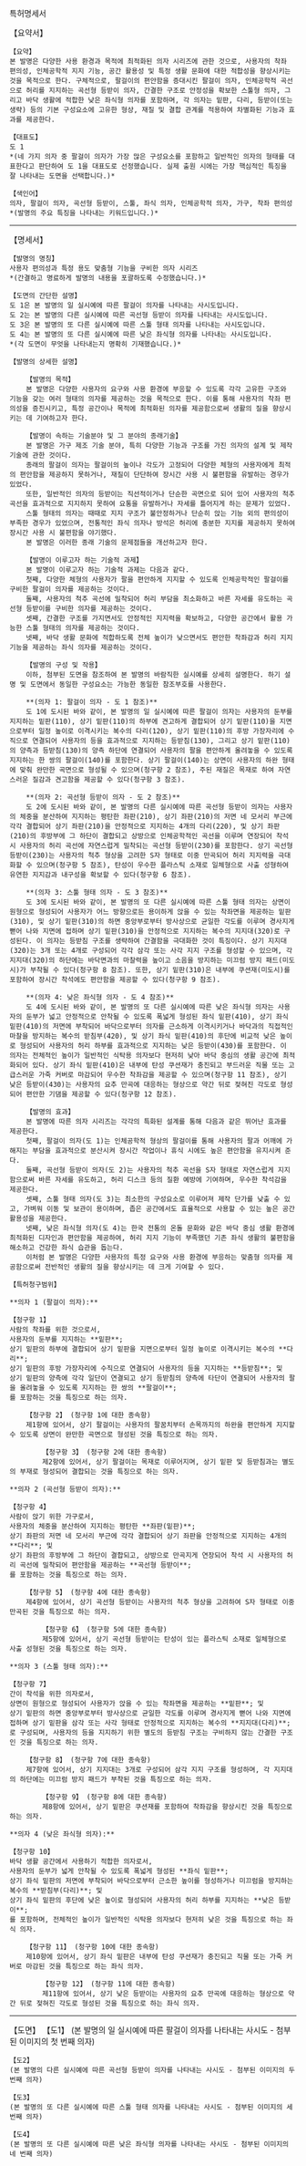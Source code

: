 특허명세서

【요약서】

    【요약】
    본 발명은 다양한 사용 환경과 목적에 최적화된 의자 시리즈에 관한 것으로, 사용자의 착좌 편의성, 인체공학적 지지 기능, 공간 활용성 및 특정 생활 문화에 대한 적합성을 향상시키는 것을 목적으로 한다. 구체적으로, 팔걸이의 편안함을 증대시킨 팔걸이 의자, 인체공학적 곡선으로 허리를 지지하는 곡선형 등받이 의자, 간결한 구조로 안정성을 확보한 스툴형 의자, 그리고 바닥 생활에 적합한 낮은 좌식형 의자를 포함하며, 각 의자는 밑판, 다리, 등받이(또는 생략) 등의 기본 구성요소에 고유한 형상, 재질 및 결합 관계를 적용하여 차별화된 기능과 효과를 제공한다.

    【대표도】
    도 1
    *(네 가지 의자 중 팔걸이 의자가 가장 많은 구성요소를 포함하고 일반적인 의자의 형태를 대표한다고 판단하여 도 1을 대표도로 선정했습니다. 실제 출원 시에는 가장 핵심적인 특징을 잘 나타내는 도면을 선택합니다.)*

    【색인어】
    의자, 팔걸이 의자, 곡선형 등받이, 스툴, 좌식 의자, 인체공학적 의자, 가구, 착좌 편의성
    *(발명의 주요 특징을 나타내는 키워드입니다.)*

---

【명세서】

    【발명의 명칭】
    사용자 편의성과 특정 용도 맞춤형 기능을 구비한 의자 시리즈
    *(간결하고 명료하게 발명의 내용을 포괄하도록 수정했습니다.)*

    【도면의 간단한 설명】
    도 1은 본 발명의 일 실시예에 따른 팔걸이 의자를 나타내는 사시도입니다.
    도 2는 본 발명의 다른 실시예에 따른 곡선형 등받이 의자를 나타내는 사시도입니다.
    도 3은 본 발명의 또 다른 실시예에 따른 스툴 형태 의자를 나타내는 사시도입니다.
    도 4는 본 발명의 또 다른 실시예에 따른 낮은 좌식형 의자를 나타내는 사시도입니다.
    *(각 도면이 무엇을 나타내는지 명확히 기재했습니다.)*

    【발명의 상세한 설명】

        【발명의 목적】
        본 발명은 다양한 사용자의 요구와 사용 환경에 부응할 수 있도록 각각 고유한 구조와 기능을 갖는 여러 형태의 의자를 제공하는 것을 목적으로 한다. 이를 통해 사용자의 착좌 편의성을 증진시키고, 특정 공간이나 목적에 최적화된 의자를 제공함으로써 생활의 질을 향상시키는 데 기여하고자 한다.

        【발명이 속하는 기술분야 및 그 분야의 종래기술】
        본 발명은 가구 제조 기술 분야, 특히 다양한 기능과 구조를 가진 의자의 설계 및 제작 기술에 관한 것이다.
        종래의 팔걸이 의자는 팔걸이의 높이나 각도가 고정되어 다양한 체형의 사용자에게 최적의 편안함을 제공하지 못하거나, 재질이 단단하여 장시간 사용 시 불편함을 유발하는 경우가 있었다.
        또한, 일반적인 의자의 등받이는 직선적이거나 단순한 곡면으로 되어 있어 사용자의 척추 곡선을 효과적으로 지지하지 못하여 요통을 유발하거나 자세를 틀어지게 하는 문제가 있었다.
        스툴 형태의 의자는 때때로 지지 구조가 불안정하거나 단순히 앉는 기능 외의 편의성이 부족한 경우가 있었으며, 전통적인 좌식 의자나 방석은 허리에 충분한 지지를 제공하지 못하여 장시간 사용 시 불편함을 야기했다.
        본 발명은 이러한 종래 기술의 문제점들을 개선하고자 한다.

        【발명이 이루고자 하는 기술적 과제】
        본 발명이 이루고자 하는 기술적 과제는 다음과 같다.
        첫째, 다양한 체형의 사용자가 팔을 편안하게 지지할 수 있도록 인체공학적인 팔걸이를 구비한 팔걸이 의자를 제공하는 것이다.
        둘째, 사용자의 척추 곡선에 밀착되어 허리 부담을 최소화하고 바른 자세를 유도하는 곡선형 등받이를 구비한 의자를 제공하는 것이다.
        셋째, 간결한 구조를 가지면서도 안정적인 지지력을 확보하고, 다양한 공간에서 활용 가능한 스툴 형태의 의자를 제공하는 것이다.
        넷째, 바닥 생활 문화에 적합하도록 전체 높이가 낮으면서도 편안한 착좌감과 허리 지지 기능을 제공하는 좌식 의자를 제공하는 것이다.

        【발명의 구성 및 작용】
        이하, 첨부된 도면을 참조하여 본 발명의 바람직한 실시예를 상세히 설명한다. 하기 설명 및 도면에서 동일한 구성요소는 가능한 동일한 참조부호를 사용한다.

        **(의자 1: 팔걸이 의자 - 도 1 참조)**
        도 1에 도시된 바와 같이, 본 발명의 일 실시예에 따른 팔걸이 의자는 사용자의 둔부를 지지하는 밑판(110), 상기 밑판(110)의 하부에 견고하게 결합되어 상기 밑판(110)을 지면으로부터 일정 높이로 이격시키는 복수의 다리(120), 상기 밑판(110)의 후방 가장자리에 수직으로 연결되어 사용자의 등을 효과적으로 지지하는 등받침(130), 그리고 상기 밑판(110)의 양측과 등받침(130)의 양측 하단에 연결되어 사용자의 팔을 편안하게 올려놓을 수 있도록 지지하는 한 쌍의 팔걸이(140)를 포함한다. 상기 팔걸이(140)는 상면이 사용자의 하완 형태에 맞춰 완만한 곡면으로 형성될 수 있으며(청구항 2 참조), 주된 재질은 목재로 하여 자연스러운 질감과 견고함을 제공할 수 있다(청구항 3 참조).

        **(의자 2: 곡선형 등받이 의자 - 도 2 참조)**
        도 2에 도시된 바와 같이, 본 발명의 다른 실시예에 따른 곡선형 등받이 의자는 사용자의 체중을 분산하여 지지하는 평탄한 좌판(210), 상기 좌판(210)의 저면 네 모서리 부근에 각각 결합되어 상기 좌판(210)을 안정적으로 지지하는 4개의 다리(220), 및 상기 좌판(210)의 후방부에 그 하단이 결합되고 상방으로 인체공학적인 곡선을 이루며 연장되어 착석 시 사용자의 허리 곡선에 자연스럽게 밀착되는 곡선형 등받이(230)를 포함한다. 상기 곡선형 등받이(230)는 사용자의 척추 형상을 고려한 S자 형태로 이중 만곡되어 허리 지지력을 극대화할 수 있으며(청구항 5 참조), 탄성이 우수한 플라스틱 소재로 일체형으로 사출 성형하여 유연한 지지감과 내구성을 확보할 수 있다(청구항 6 참조).

        **(의자 3: 스툴 형태 의자 - 도 3 참조)**
        도 3에 도시된 바와 같이, 본 발명의 또 다른 실시예에 따른 스툴 형태 의자는 상면이 원형으로 형성되어 사용자가 어느 방향으로든 용이하게 앉을 수 있는 착좌면을 제공하는 밑판(310), 및 상기 밑판(310)의 하면 중앙부로부터 방사상으로 균일한 각도를 이루며 경사지게 뻗어 나와 지면에 접하며 상기 밑판(310)을 안정적으로 지지하는 복수의 지지대(320)로 구성된다. 이 의자는 등받침 구조를 생략하여 간결함을 극대화한 것이 특징이다. 상기 지지대(320)는 3개 또는 4개로 구성되어 각각 삼각 또는 사각 지지 구조를 형성할 수 있으며, 각 지지대(320)의 하단에는 바닥면과의 마찰력을 높이고 소음을 방지하는 미끄럼 방지 패드(미도시)가 부착될 수 있다(청구항 8 참조). 또한, 상기 밑판(310)은 내부에 쿠션재(미도시)를 포함하여 장시간 착석에도 편안함을 제공할 수 있다(청구항 9 참조).

        **(의자 4: 낮은 좌식형 의자 - 도 4 참조)**
        도 4에 도시된 바와 같이, 본 발명의 또 다른 실시예에 따른 낮은 좌식형 의자는 사용자의 둔부가 넓고 안정적으로 안착될 수 있도록 폭넓게 형성된 좌식 밑판(410), 상기 좌식 밑판(410)의 저면에 부착되어 바닥으로부터 의자를 근소하게 이격시키거나 바닥과의 직접적인 마찰을 방지하는 복수의 받침부(420), 및 상기 좌식 밑판(410)의 후단에 비교적 낮은 높이로 형성되어 사용자의 허리 하부를 효과적으로 지지하는 낮은 등받이(430)를 포함한다. 이 의자는 전체적인 높이가 일반적인 식탁용 의자보다 현저히 낮아 바닥 중심의 생활 공간에 최적화되어 있다. 상기 좌식 밑판(410)은 내부에 탄성 쿠션재가 충진되고 부드러운 직물 또는 고급스러운 가죽 커버로 마감되어 우수한 착좌감을 제공할 수 있으며(청구항 11 참조), 상기 낮은 등받이(430)는 사용자의 요추 만곡에 대응하는 형상으로 약간 뒤로 젖혀진 각도로 형성되어 편안한 기댐을 제공할 수 있다(청구항 12 참조).

        【발명의 효과】
        본 발명에 따른 의자 시리즈는 각각의 특화된 설계를 통해 다음과 같은 뛰어난 효과를 제공한다.
        첫째, 팔걸이 의자(도 1)는 인체공학적 형상의 팔걸이를 통해 사용자의 팔과 어깨에 가해지는 부담을 효과적으로 분산시켜 장시간 작업이나 휴식 시에도 높은 편안함을 유지시켜 준다.
        둘째, 곡선형 등받이 의자(도 2)는 사용자의 척추 곡선을 S자 형태로 자연스럽게 지지함으로써 바른 자세를 유도하고, 허리 디스크 등의 질환 예방에 기여하며, 우수한 착석감을 제공한다.
        셋째, 스툴 형태 의자(도 3)는 최소한의 구성요소로 이루어져 제작 단가를 낮출 수 있고, 가벼워 이동 및 보관이 용이하며, 좁은 공간에서도 효율적으로 사용할 수 있는 높은 공간 활용성을 제공한다.
        넷째, 낮은 좌식형 의자(도 4)는 한국 전통의 온돌 문화와 같은 바닥 중심 생활 환경에 최적화된 디자인과 편안함을 제공하여, 허리 지지 기능이 부족했던 기존 좌식 생활의 불편함을 해소하고 건강한 좌식 습관을 돕는다.
        이처럼 본 발명은 다양한 사용자의 특정 요구와 사용 환경에 부응하는 맞춤형 의자를 제공함으로써 전반적인 생활의 질을 향상시키는 데 크게 기여할 수 있다.

    【특허청구범위】

    **의자 1 (팔걸이 의자):**

    【청구항 1】
    사람의 착좌를 위한 것으로서,
    사용자의 둔부를 지지하는 **밑판**;
    상기 밑판의 하부에 결합되어 상기 밑판을 지면으로부터 일정 높이로 이격시키는 복수의 **다리**;
    상기 밑판의 후방 가장자리에 수직으로 연결되어 사용자의 등을 지지하는 **등받침**; 및
    상기 밑판의 양측에 각각 일단이 연결되고 상기 등받침의 양측에 타단이 연결되어 사용자의 팔을 올려놓을 수 있도록 지지하는 한 쌍의 **팔걸이**;
    를 포함하는 것을 특징으로 하는 의자.

        【청구항 2】 (청구항 1에 대한 종속항)
        제1항에 있어서, 상기 팔걸이는 사용자의 팔꿈치부터 손목까지의 하완을 편안하게 지지할 수 있도록 상면이 완만한 곡면으로 형성된 것을 특징으로 하는 의자.

            【청구항 3】 (청구항 2에 대한 종속항)
            제2항에 있어서, 상기 팔걸이는 목재로 이루어지며, 상기 밑판 및 등받침과는 별도의 부재로 형성되어 결합되는 것을 특징으로 하는 의자.

    **의자 2 (곡선형 등받이 의자):**

    【청구항 4】
    사람이 앉기 위한 가구로서,
    사용자의 체중을 분산하여 지지하는 평탄한 **좌판(밑판)**;
    상기 좌판의 저면 네 모서리 부근에 각각 결합되어 상기 좌판을 안정적으로 지지하는 4개의 **다리**; 및
    상기 좌판의 후방부에 그 하단이 결합되고, 상방으로 만곡지게 연장되어 착석 시 사용자의 허리 곡선에 밀착되어 편안함을 제공하는 **곡선형 등받이**;
    를 포함하는 것을 특징으로 하는 의자.

        【청구항 5】 (청구항 4에 대한 종속항)
        제4항에 있어서, 상기 곡선형 등받이는 사용자의 척추 형상을 고려하여 S자 형태로 이중 만곡된 것을 특징으로 하는 의자.

            【청구항 6】 (청구항 5에 대한 종속항)
            제5항에 있어서, 상기 곡선형 등받이는 탄성이 있는 플라스틱 소재로 일체형으로 사출 성형된 것을 특징으로 하는 의자.

    **의자 3 (스툴 형태 의자):**

    【청구항 7】
    간이 착석을 위한 의자로서,
    상면이 원형으로 형성되어 사용자가 앉을 수 있는 착좌면을 제공하는 **밑판**; 및
    상기 밑판의 하면 중앙부로부터 방사상으로 균일한 각도를 이루며 경사지게 뻗어 나와 지면에 접하며 상기 밑판을 삼각 또는 사각 형태로 안정적으로 지지하는 복수의 **지지대(다리)**;
    로 구성되며, 사용자의 등을 지지하기 위한 별도의 등받침 구조는 구비하지 않는 간결한 구조인 것을 특징으로 하는 의자.

        【청구항 8】 (청구항 7에 대한 종속항)
        제7항에 있어서, 상기 지지대는 3개로 구성되어 삼각 지지 구조를 형성하며, 각 지지대의 하단에는 미끄럼 방지 패드가 부착된 것을 특징으로 하는 의자.

            【청구항 9】 (청구항 8에 대한 종속항)
            제8항에 있어서, 상기 밑판은 쿠션재를 포함하여 착좌감을 향상시킨 것을 특징으로 하는 의자.

    **의자 4 (낮은 좌식형 의자):**

    【청구항 10】
    바닥 생활 공간에서 사용하기 적합한 의자로서,
    사용자의 둔부가 넓게 안착될 수 있도록 폭넓게 형성된 **좌식 밑판**;
    상기 좌식 밑판의 저면에 부착되어 바닥으로부터 근소한 높이를 형성하거나 미끄럼을 방지하는 복수의 **받침부(다리)**; 및
    상기 좌식 밑판의 후단에 낮은 높이로 형성되어 사용자의 허리 하부를 지지하는 **낮은 등받이**;
    를 포함하며, 전체적인 높이가 일반적인 식탁용 의자보다 현저히 낮은 것을 특징으로 하는 좌식 의자.

        【청구항 11】 (청구항 10에 대한 종속항)
        제10항에 있어서, 상기 좌식 밑판은 내부에 탄성 쿠션재가 충진되고 직물 또는 가죽 커버로 마감된 것을 특징으로 하는 좌식 의자.

            【청구항 12】 (청구항 11에 대한 종속항)
            제11항에 있어서, 상기 낮은 등받이는 사용자의 요추 만곡에 대응하는 형상으로 약간 뒤로 젖혀진 각도로 형성된 것을 특징으로 하는 좌식 의자.

---

【도면】
    【도1】
    (본 발명의 일 실시예에 따른 팔걸이 의자를 나타내는 사시도 - 첨부된 이미지의 첫 번째 의자)

    【도2】
    (본 발명의 다른 실시예에 따른 곡선형 등받이 의자를 나타내는 사시도 - 첨부된 이미지의 두 번째 의자)

    【도3】
    (본 발명의 또 다른 실시예에 따른 스툴 형태 의자를 나타내는 사시도 - 첨부된 이미지의 세 번째 의자)

    【도4】
    (본 발명의 또 다른 실시예에 따른 낮은 좌식형 의자를 나타내는 사시도 - 첨부된 이미지의 네 번째 의자) 